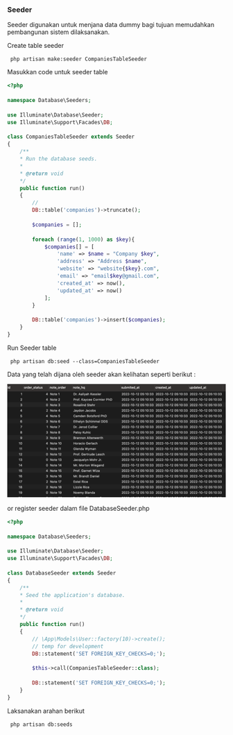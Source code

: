 ### Seeder 

Seeder digunakan untuk menjana data dummy bagi tujuan memudahkan pembangunan sistem dilaksanakan. 

Create table seeder
     
     php artisan make:seeder CompaniesTableSeeder

Masukkan code untuk seeder table 

```php
<?php

namespace Database\Seeders;

use Illuminate\Database\Seeder;
use Illuminate\Support\Facades\DB;

class CompaniesTableSeeder extends Seeder
{
    /**
    * Run the database seeds.
    *
    * @return void
    */
    public function run()
    {
        //
        DB::table('companies')->truncate();

        $companies = [];

        foreach (range(1, 1000) as $key){
            $companies[] = [
                'name' => $name = "Company $key",
                'address' => "Address $name",
                'website' => "website{$key}.com",
                'email' => "email$key@gmail.com",
                'created_at' => now(),
                'updated_at' => now()
            ];
        }

        DB::table('companies')->insert($companies);
    }
}
```

Run Seeder table
     
     php artisan db:seed --class=CompaniesTableSeeder 

Data yang telah dijana oleh  seeder akan kelihatan seperti berikut : 

![Laravel](img/table_seeder.png)


or register seeder dalam file DatabaseSeeder.php

```php
<?php

namespace Database\Seeders;

use Illuminate\Database\Seeder;
use Illuminate\Support\Facades\DB;

class DatabaseSeeder extends Seeder
{
    /**
    * Seed the application's database.
    *
    * @return void
    */
    public function run()
    {        
        // \App\Models\User::factory(10)->create();
        // temp for development
        DB::statement('SET FOREIGN_KEY_CHECKS=0;');

        $this->call(CompaniesTableSeeder::class);
        
        DB::statement('SET FOREIGN_KEY_CHECKS=0;');
    }
}
```

Laksanakan arahan berikut 

     php artisan db:seeds


